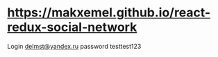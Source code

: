 # https://makxemel.github.io/react-redux-social-network
Login delmst@yandex.ru
password testtest123
